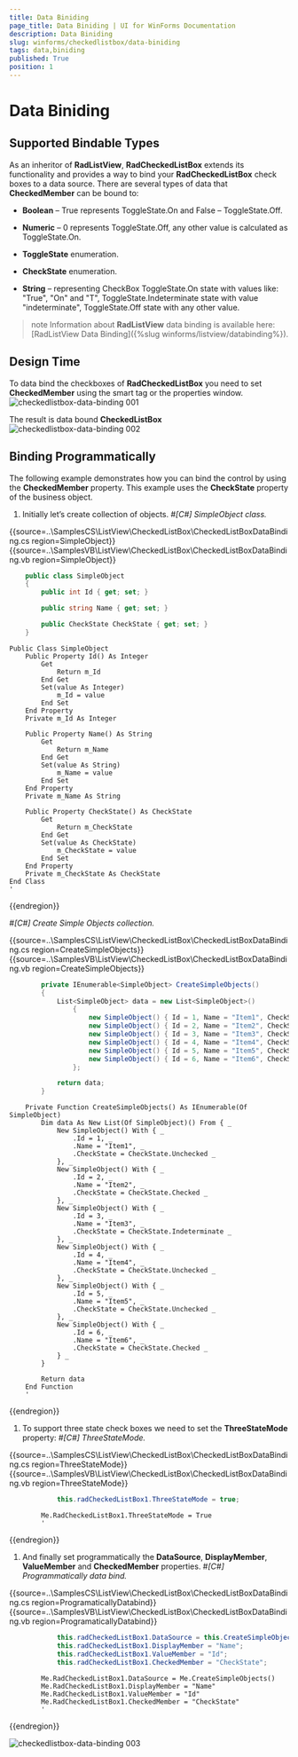 ```yaml
---
title: Data Biniding
page_title: Data Biniding | UI for WinForms Documentation
description: Data Biniding
slug: winforms/checkedlistbox/data-biniding
tags: data,biniding
published: True
position: 1
---
```


# Data Biniding



## Supported Bindable Types

As an inheritor of __RadListView__, __RadCheckedListBox__ extends its functionality and provides a way to bind your
        __RadCheckedListBox__ check boxes to a data source. There are several types of data that __CheckedMember__ can be bound to:

* __Boolean__ – True represents ToggleState.On and False – ToggleState.Off.
            

* __Numeric__ – 0 represents ToggleState.Off, any other value is calculated as ToggleState.On.
            

* __ToggleState__ enumeration.
            

* __CheckState__ enumeration.
            

* __String__ – representing CheckBox ToggleState.On state with values
              like: "True", "On" and "T", ToggleState.Indeterminate state with value "indeterminate", ToggleState.Off state with any other value.
            

>note Information about __RadListView__ data binding is available here:[RadListView Data Binding]({%slug winforms/listview/databinding%}).
>


## Design Time

To data bind the checkboxes of __RadCheckedListBox__ you need to set __CheckedMember__ using
          the smart tag or the properties window.
        ![checkedlistbox-data-binding 001](images/checkedlistbox-data-binding001.png)

The result is data bound __CheckedListBox__![checkedlistbox-data-binding 002](images/checkedlistbox-data-binding002.png)

## Binding Programmatically

The following example demonstrates how you can bind the control by using the __CheckedMember__ property. 
            This example uses the __CheckState__ property of the business object.
          

1. Initially let’s create collection of objects.
            #_[C#] SimpleObject class._

	



{{source=..\SamplesCS\ListView\CheckedListBox\CheckedListBoxDataBinding.cs region=SimpleObject}} 
{{source=..\SamplesVB\ListView\CheckedListBox\CheckedListBoxDataBinding.vb region=SimpleObject}} 

````C#
    public class SimpleObject
    {
        public int Id { get; set; }

        public string Name { get; set; }

        public CheckState CheckState { get; set; }
    }
````
````VB.NET
Public Class SimpleObject
    Public Property Id() As Integer
        Get
            Return m_Id
        End Get
        Set(value As Integer)
            m_Id = value
        End Set
    End Property
    Private m_Id As Integer

    Public Property Name() As String
        Get
            Return m_Name
        End Get
        Set(value As String)
            m_Name = value
        End Set
    End Property
    Private m_Name As String

    Public Property CheckState() As CheckState
        Get
            Return m_CheckState
        End Get
        Set(value As CheckState)
            m_CheckState = value
        End Set
    End Property
    Private m_CheckState As CheckState
End Class
'
````

{{endregion}} 


#_[C#] Create Simple Objects collection._

	



{{source=..\SamplesCS\ListView\CheckedListBox\CheckedListBoxDataBinding.cs region=CreateSimpleObjects}} 
{{source=..\SamplesVB\ListView\CheckedListBox\CheckedListBoxDataBinding.vb region=CreateSimpleObjects}} 

````C#
        private IEnumerable<SimpleObject> CreateSimpleObjects()
        {
            List<SimpleObject> data = new List<SimpleObject>()
                {
                    new SimpleObject() { Id = 1, Name = "Item1", CheckState = CheckState.Unchecked },
                    new SimpleObject() { Id = 2, Name = "Item2", CheckState = CheckState.Checked },
                    new SimpleObject() { Id = 3, Name = "Item3", CheckState = CheckState.Indeterminate },
                    new SimpleObject() { Id = 4, Name = "Item4", CheckState = CheckState.Unchecked },
                    new SimpleObject() { Id = 5, Name = "Item5", CheckState = CheckState.Unchecked },
                    new SimpleObject() { Id = 6, Name = "Item6", CheckState = CheckState.Checked }
                };

            return data;
        }
````
````VB.NET
    Private Function CreateSimpleObjects() As IEnumerable(Of SimpleObject)
        Dim data As New List(Of SimpleObject)() From { _
            New SimpleObject() With { _
                .Id = 1, _
                .Name = "Item1", _
                .CheckState = CheckState.Unchecked _
            }, _
            New SimpleObject() With { _
                .Id = 2, _
                .Name = "Item2", _
                .CheckState = CheckState.Checked _
            }, _
            New SimpleObject() With { _
                .Id = 3, _
                .Name = "Item3", _
                .CheckState = CheckState.Indeterminate _
            }, _
            New SimpleObject() With { _
                .Id = 4, _
                .Name = "Item4", _
                .CheckState = CheckState.Unchecked _
            }, _
            New SimpleObject() With { _
                .Id = 5, _
                .Name = "Item5", _
                .CheckState = CheckState.Unchecked _
            }, _
            New SimpleObject() With { _
                .Id = 6, _
                .Name = "Item6", _
                .CheckState = CheckState.Checked _
            } _
        }

        Return data
    End Function
    '
````

{{endregion}} 




1. To support three state check boxes we need to set the __ThreeStateMode__ property:
            #_[C#] ThreeStateMode._

	



{{source=..\SamplesCS\ListView\CheckedListBox\CheckedListBoxDataBinding.cs region=ThreeStateMode}} 
{{source=..\SamplesVB\ListView\CheckedListBox\CheckedListBoxDataBinding.vb region=ThreeStateMode}} 

````C#
            this.radCheckedListBox1.ThreeStateMode = true;
````
````VB.NET
        Me.RadCheckedListBox1.ThreeStateMode = True
        '
````

{{endregion}} 




1. And finally set programmatically the __DataSource__, __DisplayMember__,
              __ValueMember__ and __CheckedMember__ properties.
            #_[C#] Programmatically data bind._

	



{{source=..\SamplesCS\ListView\CheckedListBox\CheckedListBoxDataBinding.cs region=ProgramaticallyDatabind}} 
{{source=..\SamplesVB\ListView\CheckedListBox\CheckedListBoxDataBinding.vb region=ProgramaticallyDatabind}} 

````C#
            this.radCheckedListBox1.DataSource = this.CreateSimpleObjects();
            this.radCheckedListBox1.DisplayMember = "Name";
            this.radCheckedListBox1.ValueMember = "Id";
            this.radCheckedListBox1.CheckedMember = "CheckState";
````
````VB.NET
        Me.RadCheckedListBox1.DataSource = Me.CreateSimpleObjects()
        Me.RadCheckedListBox1.DisplayMember = "Name"
        Me.RadCheckedListBox1.ValueMember = "Id"
        Me.RadCheckedListBox1.CheckedMember = "CheckState"
        '
````

{{endregion}} 


![checkedlistbox-data-binding 003](images/checkedlistbox-data-binding003.png)
